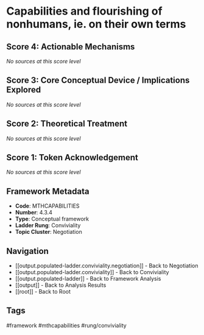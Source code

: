 # Capabilities and flourishing of nonhumans, ie. on their own terms

## Score 4: Actionable Mechanisms

*No sources at this score level*

## Score 3: Core Conceptual Device / Implications Explored

*No sources at this score level*

## Score 2: Theoretical Treatment

*No sources at this score level*

## Score 1: Token Acknowledgement

*No sources at this score level*

## Framework Metadata

- **Code**: MTHCAPABILITIES
- **Number**: 4.3.4
- **Type**: Conceptual framework
- **Ladder Rung**: Conviviality
- **Topic Cluster**: Negotiation

## Navigation

- [[output.populated-ladder.conviviality.negotiation]] - Back to Negotiation
- [[output.populated-ladder.conviviality]] - Back to Conviviality
- [[output.populated-ladder]] - Back to Framework Analysis
- [[output]] - Back to Analysis Results
- [[root]] - Back to Root

## Tags

#framework #mthcapabilities #rung/conviviality
